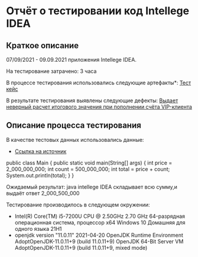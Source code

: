# Отчёт о тестировании код Intellege IDEA

## Краткое описание

07/09/2021 - 09.09.2021 приложения Intellege IDEA.

На тестирование затрачено: 3 часа

В процессе тестирования использовались следующие артефакты*:
 [Тест кейс](https://docs.google.com/spreadsheets/d/16EsK3smbk2-jCz-ZH2_VIDxoBCgVlXKs/edit?usp=sharing&ouid=100465392313455888756&rtpof=true&sd=true)


В результате тестирования выявлены следующие дефекты:
[Выдает неверный расчет итогового значения при пополнении счёта VIP-клиента](https://github.com/BEZDNA12341/main/issues/1#issue-1046153965)

## Описание процесса тестирования


В качестве тестовых данных использовались данные:
* [Ссылка на источник]( https://github.com/netology-code/javaqa-homeworks/blob/master/intro/MERGED.md) 


public class Main {
public static void main(String[] args) {
int price = 2_000_000_000;
int count = 500_000_000;
int total = price + count;
System.out.println(total);
}
}

Ожидаемый результат: java intellege IDEA складывает всю сумму,и выдаёт ответ 2_000_500_000

Тестирование производилось в следующем окружении:

* Intel(R) Core(TM) i5-7200U CPU @ 2.50GHz 2.70 GHz
  64-разрядная операционная система, процессор x64
  Windows 10 Домашняя для одного языка
  21H1
* openjdk version "11.0.11" 2021-04-20
  OpenJDK Runtime Environment AdoptOpenJDK-11.0.11+9 (build 11.0.11+9)
  OpenJDK 64-Bit Server VM AdoptOpenJDK-11.0.11+9 (build 11.0.11+9, mixed mode)